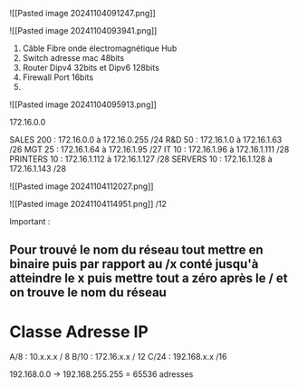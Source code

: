 


![[Pasted image 20241104091247.png]]


![[Pasted image 20241104093941.png]]
1. Câble Fibre  onde électromagnétique  Hub
2. Switch  adresse mac 48bits
3. Router  Dipv4  32bits  et  Dipv6  128bits
4. Firewall  Port  16bits
5. 



![[Pasted image 20241104095913.png]]


172.16.0.0


SALES 200 : 172.16.0.0 à 172.16.0.255 /24
R&D 50 : 172.16.1.0 à 172.16.1.63 /26
MGT 25 : 172.16.1.64 à 172.16.1.95 /27
IT 10 : 172.16.1.96 à 172.16.1.111 /28
PRINTERS 10 : 172.16.1.112 à 172.16.1.127 /28
SERVERS 10 : 172.16.1.128 à 172.16.1.143 /28

![[Pasted image 20241104112027.png]]

![[Pasted image 20241104114951.png]]
/12


Important : 
## Pour trouvé le nom du réseau tout mettre en binaire puis par rapport au /x conté jusqu'à atteindre le x puis mettre tout a zéro après le / et on trouve le nom du réseau



# Classe Adresse IP


A/8 :  10.x.x.x / 8
B/10 : 172.16.x.x / 12
C/24 : 192.168.x.x /16

192.168.0.0 -> 192.168.255.255 = 65536 adresses